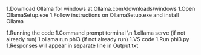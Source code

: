 1.Download Ollama for windows at Ollama.com/downloads/windows
    1.Open OllamaSetup.exe
    1.Follow instructions on OllamaSetup.exe and install Ollama

1.Running the code
    1.Command prompt terminal \n
        1.ollama serve (if not already run)
        1.ollama run phi3 (if not already run)
    1.VS code 
        1.Run phi3.py
        1.Responses will appear in separate line in Output.txt
